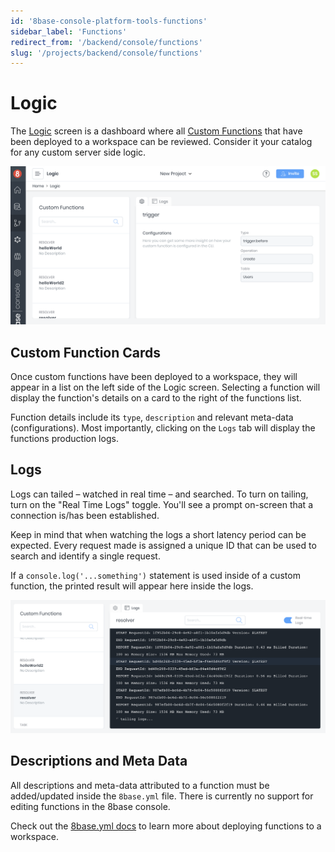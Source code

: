 ```yaml
---
id: '8base-console-platform-tools-functions'
sidebar_label: 'Functions'
redirect_from: '/backend/console/functions'
slug: '/projects/backend/console/functions'
---
```


# Logic

The [Logic](https://app.8base.com/logic) screen is a dashboard where all [Custom Functions](/projects/backend/custom-functions) that have been deployed to a workspace can be reviewed. Consider it your catalog for any custom server side logic.

![Logic screen in 8base console](./_images/logic-screen.png)

## Custom Function Cards

Once custom functions have been deployed to a workspace, they will appear in a list on the left side of the Logic screen. Selecting a function will display the function's details on a card to the right of the functions list.

Function details include its `type`, `description` and relevant meta-data (configurations). Most importantly, clicking on the `Logs` tab will display the functions production logs.

## Logs

Logs can tailed – watched in real time – and searched. To turn on tailing, turn on the "Real Time Logs" toggle. You'll see a prompt on-screen that a connection is/has been established.

Keep in mind that when watching the logs a short latency period can be expected. Every request made is assigned a unique ID that can be used to search and identify a single request.

If a `console.log('...something')` statement is used inside of a custom function, the printed result will appear here inside the logs.

![Reviewing the logs in the Logic Screen](./_images/logic-logs.png)

## Descriptions and Meta Data

All descriptions and meta-data attributed to a function must be added/updated inside the `8base.yml` file. There is currently no support for editing functions in the 8base console.

Check out the [8base.yml docs](/projects/backend/development-tools/dev-env/8base-yml) to learn more about deploying functions to a workspace.
